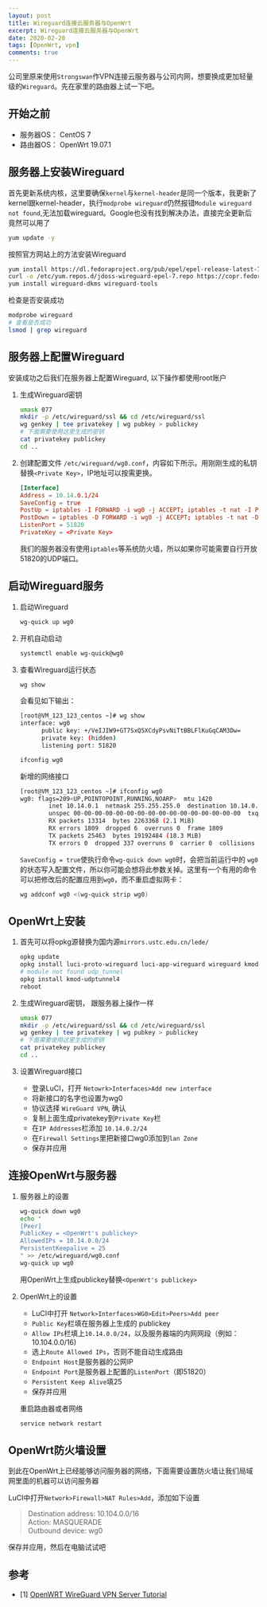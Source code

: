 ```yaml
---
layout: post
title: Wireguard连接云服务器与OpenWrt
excerpt: Wireguard连接云服务器与OpenWrt
date: 2020-02-20
tags: [OpenWrt, vpn]
comments: true
---
```


公司里原来使用`Strongswan`作VPN连接云服务器与公司内网，想要换成更加轻量级的`Wireguard`。先在家里的路由器上试一下吧。

## 开始之前

* 服务器OS： CentOS 7
* 路由器OS： OpenWrt 19.07.1

## 服务器上安装Wireguard

首先更新系统内核，这里要确保`kernel`与`kernel-header`是同一个版本，我更新了kernel跟kernel-header，执行`modprobe wireguard`仍然报错`Module wireguard not found`,无法加载wireguard。Google也没有找到解决办法，直接完全更新后竟然可以用了

```bash
yum update -y
```

按照官方网站上的方法安装Wireguard

```bash
yum install https://dl.fedoraproject.org/pub/epel/epel-release-latest-7.noarch.rpm
curl -o /etc/yum.repos.d/jdoss-wireguard-epel-7.repo https://copr.fedorainfracloud.org/coprs/jdoss/wireguard/repo/epel-7/jdoss-wireguard-epel-7.repo
yum install wireguard-dkms wireguard-tools
```

检查是否安装成功

```bash
modprobe wireguard
# 查看是否成功
lsmod | grep wireguard
```

## 服务器上配置Wireguard

安装成功之后我们在服务器上配置Wireguard, 以下操作都使用root账户

1. 生成Wireguard密钥

    ```bash
    umask 077
    mkdir -p /etc/wireguard/ssl && cd /etc/wireguard/ssl
    wg genkey | tee privatekey | wg pubkey > publickey
    # 下面需要使用这里生成的密钥
    cat privatekey publickey
    cd ..
    ```

2. 创建配置文件 `/etc/wireguard/wg0.conf`，内容如下所示。用刚刚生成的私钥替换`<Private Key>`，IP地址可以按需更换。

    ```conf
    [Interface]
    Address = 10.14.0.1/24
    SaveConfig = true
    PostUp = iptables -I FORWARD -i wg0 -j ACCEPT; iptables -t nat -I POSTROUTING -o eth0 -j MASQUERADE; iptables -t nat -I POSTROUTING -o wg0 -j MASQUERADE;
    PostDown = iptables -D FORWARD -i wg0 -j ACCEPT; iptables -t nat -D POSTROUTING -o eth0 -j MASQUERADE; iptables -t nat -D POSTROUTING -o 	wg0 -j MASQUERADE;
    ListenPort = 51820
    PrivateKey = <Private Key>
    ```

    我们的服务器没有使用`iptables`等系统防火墙，所以如果你可能需要自行开放51820的UDP端口。

## 启动Wireguard服务

1. 启动Wireguard

    ```bash
    wg-quick up wg0
    ```

2. 开机自动启动

    ```bash
    systemctl enable wg-quick@wg0
    ```

3. 查看Wireguard运行状态

    ```bash
    wg show
    ```

    会看见如下输出：

    ```bash
    [root@VM_123_123_centos ~]# wg show
    interface: wg0
          public key: +/VeIJIW9+GT7SxQ5XCdyPsvNiTtBBLFlKuGqCAM3Dw=
          private key: (hidden)
          listening port: 51820
    ```

    ```bash
    ifconfig wg0
    ```

    新增的网络接口

    ```bash
    [root@VM_123_123_centos ~]# ifconfig wg0
    wg0: flags=209<UP,POINTOPOINT,RUNNING,NOARP>  mtu 1420
            inet 10.14.0.1  netmask 255.255.255.0  destination 10.14.0.1
            unspec 00-00-00-00-00-00-00-00-00-00-00-00-00-00-00-00  txqueuelen 1000  (UNSPEC)
            RX packets 13314  bytes 2263368 (2.1 MiB)
            RX errors 1809  dropped 6  overruns 0  frame 1809
            TX packets 25463  bytes 19192484 (18.3 MiB)
            TX errors 0  dropped 337 overruns 0  carrier 0  collisions 0
    ```

    `SaveConfig = true`使执行命令`wg-quick down wg0`时，会把当前运行中的 `wg0` 的状态写入配置文件，所以你可能会想将此参数关掉。这里有一个有用的命令可以把修改后的配置应用到`wg0`，而不重启虚拟网卡：

    ```bash
    wg addconf wg0 <(wg-quick strip wg0)
    ```

## OpenWrt上安装

1. 首先可以将opkg源替换为国内源`mirrors.ustc.edu.cn/lede/`

    ```bash
    opkg update
    opkg install luci-proto-wireguard luci-app-wireguard wireguard kmod-wireguard wireguard-tools
    # module not found udp_tunnel
    opkg install kmod-udptunnel4
    reboot
    ```

2. 生成Wireguard密钥， 跟服务器上操作一样

    ```bash
    umask 077
    mkdir -p /etc/wireguard/ssl && cd /etc/wireguard/ssl
    wg genkey | tee privatekey | wg pubkey > publickey
    # 下面需要使用这里生成的密钥
    cat privatekey publickey
    cd ..
    ```

3. 设置Wireguard接口

    * 登录LuCI，打开 `Netowrk>Interfaces>Add new interface`
    * 将新接口的名字也设置为wg0
    * 协议选择 `WireGuard VPN`, 确认
    * 复制上面生成privatekey到`Private Key`栏
    * 在`IP Addresses`栏添加 `10.14.0.2/24`
    * 在`Firewall Settings`里把新接口wg0添加到`lan Zone`
    * 保存并应用

## 连接OpenWrt与服务器

1. 服务器上的设置

    ```bash
    wg-quick down wg0
    echo "
    [Peer]
    PublicKey = <OpenWrt's publickey>
    AllowedIPs = 10.14.0.0/24
    PersistentKeepalive = 25
    " >> /etc/wireguard/wg0.conf
    wg-quick up wg0
    ```

    用OpenWrt上生成publickey替换`<OpenWrt's publickey>`

2. OpenWrt上的设置

    * LuCI中打开 `Network>Interfaces>WG0>Edit>Peers>Add peer`
    * `Public Key`栏填在服务器上生成的 publickey
    * `Allow IPs`栏填上`10.14.0.0/24`，以及服务器端的内网网段（例如：10.104.0.0/16)
    * 选上`Route Allowed IPs`，否则不能自动生成路由
    * `Endpoint Host`是服务器的公网IP
    * `Endpoint Port`是服务器上配置的`ListenPort`（即51820）
    * `Persistent Keep Alive`填25
    * 保存并应用

    重启路由器或者网络

    ```bash
    service network restart
    ```

## OpenWrt防火墙设置

到此在OpenWrt上已经能够访问服务器的网络，下面需要设置防火墙让我们局域网里面的机器可以访问服务器

LuCI中打开`Network>Firewall>NAT Rules>Add`，添加如下设置

> Destination address: 10.104.0.0/16  
> Action: MASQUERADE  
> Outbound device: wg0  

保存并应用，然后在电脑试试吧

## 参考

<div id="refer-1"></div>

* [1]  [OpenWRT WireGuard VPN Server Tutorial](https://www.reddit.com/r/openwrt/comments/bahhua/openwrt_wireguard_vpn_server_tutorial/)
